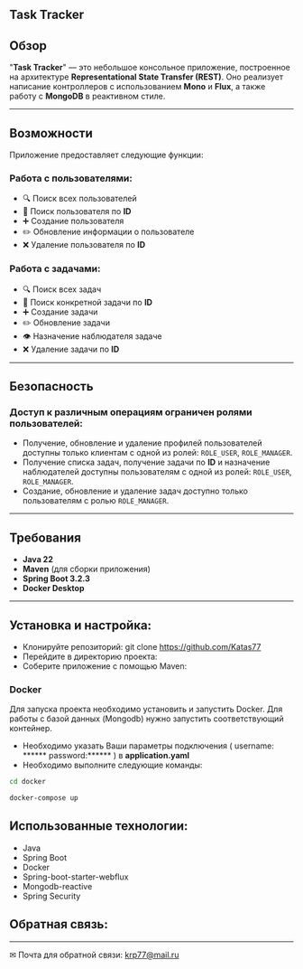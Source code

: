 ## Task Tracker

## Обзор
"**Task Tracker**" — это небольшое консольное приложение, построенное на архитектуре **Representational State Transfer (REST)**. Оно реализует написание контроллеров с использованием **Mono** и **Flux**, а также работу с **MongoDB** в реактивном стиле.

---

## Возможности
Приложение предоставляет следующие функции:

### Работа с пользователями:
- 🔍 Поиск всех пользователей
- 🔎 Поиск пользователя по **ID**
- ➕ Создание пользователя
- ✏️ Обновление информации о пользователе
- ❌ Удаление пользователя по **ID**

### Работа с задачами:
- 🔍 Поиск всех задач
- 🔎 Поиск конкретной задачи по **ID**
- ➕ Создание задачи
- ✏️ Обновление задачи
- 👁️ Назначение наблюдателя задаче
- ❌ Удаление задачи по **ID**

---

## Безопасность
### Доступ к различным операциям ограничен ролями пользователей:
- Получение, обновление и удаление профилей пользователей доступны только клиентам с одной из ролей: `ROLE_USER`, `ROLE_MANAGER`.
- Получение списка задач, получение задачи по **ID** и назначение наблюдателей доступны пользователям с одной из ролей: `ROLE_USER`, `ROLE_MANAGER`.
- Создание, обновление и удаление задач доступно только пользователям с ролью `ROLE_MANAGER`.

---

## Требования
- **Java 22**
- **Maven** (для сборки приложения)
- **Spring Boot 3.2.3**
- **Docker Desktop**

---

## Установка и настройка:
- Клонируйте репозиторий: git clone https://github.com/Katas77
- Перейдите в директорию проекта:
- Соберите приложение с помощью Maven:
### Docker
Для запуска проекта необходимо установить и запустить Docker. Для работы с базой данных (Mongodb) нужно запустить соответствующий контейнер.
- Необходимо указать Ваши параметры подключения ( username: ******  password:****** ) в **application.yaml**
- Необходимо выполните следующие команды:
```bash
cd docker
```
```bash
docker-compose up
```
## Использованные технологии:
- Java
- Spring Boot
- Docker
- Spring-boot-starter-webflux
- Mongodb-reactive
- Spring Security
## Обратная связь:
____
✉ Почта для обратной связи:
<a href="">krp77@mail.ru</a>
